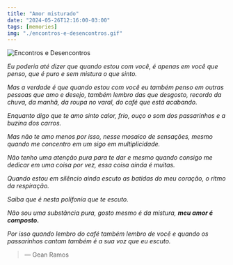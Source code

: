 ```yaml
---
title: "Amor misturado"
date: "2024-05-26T12:16:00-03:00"
tags: [memories]
img: "./encontros-e-desencontros.gif"
---
```


![Encontros e Desencontros](./encontros-e-desencontros.gif)


_Eu poderia até dizer que quando estou com você, é apenas em você que penso, que é puro e sem mistura o que sinto._  
  
_Mas a verdade é que quando estou com você eu também penso em outras pessoas que amo e desejo, também lembro das que desgosto, recordo da chuva, da manhã, da roupa no varal, do café que está acabando._  
  
_Enquanto digo que te amo sinto calor, frio, ouço o som dos passarinhos e a buzina dos carros._  
  
_Mas não te amo menos por isso, nesse mosaico de sensações, mesmo quando me concentro em um sigo em multiplicidade._  
  
_Não tenho uma atenção pura para te dar e mesmo quando consigo me dedicar em uma coisa por vez, essa coisa ainda é muitas._  
  
_Quando estou em silêncio ainda escuto as batidas do meu coração, o ritmo da respiração._  
  
_Saiba que é nesta polifonia que te escuto._  
  
_Não sou uma substância pura, gosto mesmo é da mistura,_ _**meu amor é composto.**_  
  
_Por isso quando lembro do café também lembro de você e quando os passarinhos cantam também é a sua voz que eu escuto._

> — Gean Ramos

